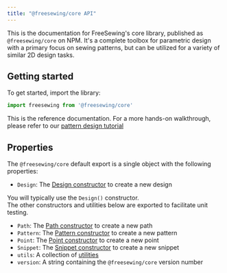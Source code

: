 ```yaml
---
title: "@freesewing/core API"
---
```


This is the documentation for FreeSewing's core library, published as `@freesewing/core` on NPM.
It's a complete toolbox for parametric design with a primary focus on
sewing patterns, but can be utilized for a variety of similar 2D design tasks.

## Getting started

To get started, import the library:

```js
import freesewing from '@freesewing/core'
```

<Tip>

This is the reference documentation. For a more hands-on walkthrough,
please refer to our [pattern design tutorial](/tutorials/pattern-design/)

</Tip>

## Properties

The `@freesewing/core` default export is a single object with the following properties:

-   `Design`: The [Design constructor](/reference/api/design/) to create a new design

<Note>

You will typically use the `Design()` constructor.\
The other constructors and utilities below are exported to facilitate unit testing.

</Note>

-   `Path`: The [Path constructor](/reference/api/path) to create a new path
-   `Pattern`: The [Pattern constructor](/reference/api/pattern) to create a new pattern
-   `Point`: The [Point constructor](/reference/api/point) to create a new point
-   `Snippet`: The [Snippet constructor](/reference/api/snippet) to create a new snippet
-   `utils`: A collection of [utilities](/reference/api/utils)
-   `version`: A string containing the `@freesewing/core` version number
